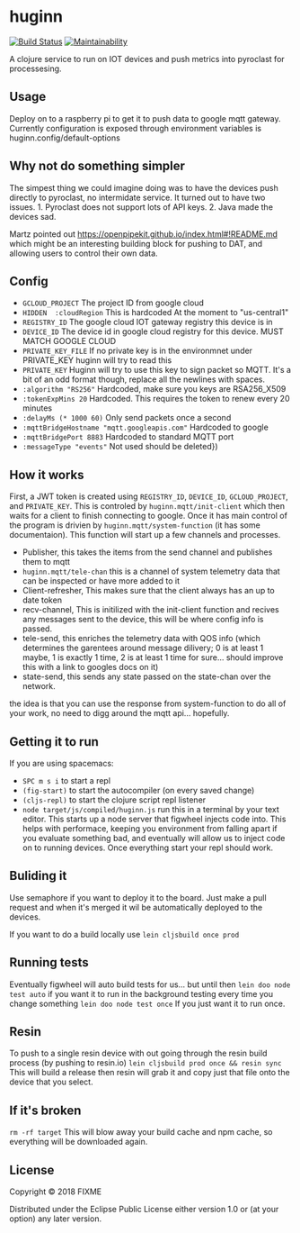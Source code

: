 # huginn
[![Build Status](https://semaphoreci.com/api/v1/projects/7c44d63d-d849-48b8-931a-dbc26992e7de/1720882/badge.svg)](https://semaphoreci.com/grownome/huginn)
[![Maintainability](https://api.codeclimate.com/v1/badges/1171a7ff88012d0da731/maintainability)](https://codeclimate.com/repos/5a6238304cc1281032000fad/maintainability)


A clojure service to run on IOT devices and push metrics into pyroclast for processesing.

## Usage

Deploy on to a raspberry pi to get it to push data to google mqtt gateway.
Currently configuration is exposed through environment variables is huginn.config/default-options

## Why not do something simpler
The simpest thing we could imagine doing was to have the devices push directly to pyroclast, no intermidate service. It turned out to have two issues. 1. Pyroclast does not support lots of API keys. 2. Java made the devices sad.

Martz pointed out https://openpipekit.github.io/index.html#!README.md
which might be an interesting building block for pushing to DAT, and allowing users to control their own data. 


## Config
* `GCLOUD_PROJECT`  The project ID from google cloud
* `HIDDEN  :cloudRegion` This is hardcoded At the moment to "us-central1"
* `REGISTRY_ID`      The google cloud IOT gateway registry this device is  in
* `DEVICE_ID`       The device id in google cloud registry for this device. MUST MATCH GOOGLE CLOUD
* `PRIVATE_KEY_FILE` If no private key is in the environmnet under PRIVATE_KEY huginn will try to read this
* `PRIVATE_KEY`     Huginn will try to use this key to sign packet so MQTT. It's a bit of an odd format though, replace all the newlines with spaces.
*  `:algorithm "RS256"`  Hardcoded, make sure you keys are RSA256_X509 
*  `:tokenExpMins 20`    Hardcoded. This requires the token to renew every 20 minutes
*  `:delayMs (* 1000 60)` Only send packets once a second
*  `:mqttBridgeHostname "mqtt.googleapis.com"` Hardcoded to google
*  `:mqttBridgePort 8883` Hardcoded to standard MQTT port
*  `:messageType "events"`  Not used should be deleted})

## How it works
First, a JWT token is created using `REGISTRY_ID`, `DEVICE_ID`, `GCLOUD_PROJECT`, and `PRIVATE_KEY`.
This is controled by `huginn.mqtt/init-client` which then waits for a client to finish connecting to google.
Once it has main control of the program is drivien by `huginn.mqtt/system-function` (it has some documentaion). This function will start up a few channels and processes. 
*  Publisher, this takes the items from the send channel and publishes them to mqtt
*  `huginn.mqtt/tele-chan`  this is a channel of system telemetry data that can be inspected or have more added to it
* Client-refresher, This makes sure that the client always has an up to date token
* recv-channel, This is initilized with the init-client function and recives any messages sent to the device, this will be where config info is passed.
* tele-send, this enriches the telemetry data with QOS info (which determines the garentees around message dilivery; 0 is at least 1 maybe, 1 is exactly 1 time, 2 is  at least 1 time for sure... should improve this with a link to googles docs on it)
* state-send, this sends any state passed on the state-chan over the network.

the idea is that you can use the response from system-function to do all of your work, no need to digg around the mqtt api... hopefully.


## Getting it to run
If you are using spacemacs:
* `SPC m s i` to start a repl
* `(fig-start)` to start the autocompiler (on every saved change)
* `(cljs-repl)` to start the clojure script repl listener
* `node target/js/compiled/huginn.js` run this in a terminal by your text editor. This starts up a node server that figwheel injects code into. This helps with performace, keeping you environment from falling apart if you evaluate something bad, and eventually will allow us to inject code on to running devices. Once everything start your repl should work.

## Buliding it
Use semaphore if you want to deploy it to the board. Just make a pull request and when it's merged it wil be automatically deployed to the devices.

If you want to do a build locally use
`lein cljsbuild once prod`

## Running tests
Eventually figwheel will auto build tests for us... but until then
`lein doo node test auto` if you want it to run in the background testing every time you change something
`lein doo node test once` If you just want it to run once.


## Resin
To push to a single resin device with out going through the resin build process (by pushing to resin.io)
`lein cljsbuild prod once && resin sync` This will build a release then resin will grab it and copy just that file onto the device that you select.


## If it's broken
`rm -rf target` This will blow away your build cache and npm cache, so everything will
be downloaded again.

## License

Copyright © 2018 FIXME

Distributed under the Eclipse Public License either version 1.0 or (at
your option) any later version.
